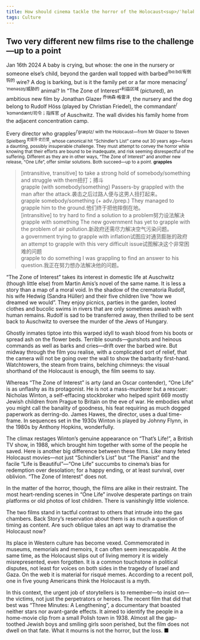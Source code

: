 ```yaml
---
title: How should cinema tackle the horror of the Holocaust<sup>/ˈhɒləkɔːst/大灾难，大毁灭</sup>?
tags: Culture
---
```

## Two very different new films rise to the challenge—up to a point  

Jan 16th 2024
A baby is crying, but whose: the one in the nursery or someone else’s child, beyond the garden wall topped with barbed<sup>/bɑːbd/有倒钩的</sup> wire? A dog is barking, but is it the family pet or a far more menacing<sup>/ˈmenəsɪŋ/威胁的</sup> animal? In “The Zone of Interest”<sup>利益区域 </sup> (pictured), an ambitious new film by Jonathan Glazer<sup>
乔纳森·格雷泽</sup>, the nursery and the dog belong to Rudolf Höss (played by Christian Friedel), the commandant<sup>/ˈkɒməndænt/司令；指挥官</sup> of Auschwitz. The wall divides his family home from the adjacent concentration camp.

Every director who grapples<sup>/ˈɡræplz/ with the Holocaust—from Mr Glazer to Steven Spielberg<sup>
史提芬·史匹堡</sup>, whose canonical hit “Schindler’s List” came out 30 years ago—faces a daunting, possibly insuperable challenge. They must attempt to convey the horror while knowing that their efforts are bound to be inadequate, and risk seeming disrespectful of the suffering. Different as they are in other ways, “The Zone of Interest” and another new release, “One Life”, offer similar solutions. Both succeed—up to a point.
**grapples**
>[intransitive, transitive] to take a strong hold of somebody/something and struggle with them扭打；搏斗<br>
 grapple (with somebody/something) Passers-by grappled with the man after the attack.袭击之后过路人便与这男人扭打起来。<br>
 grapple somebody/something (+ adv./prep.) They managed to grapple him to the ground.他们终于把他摔倒在地。<br>
>[intransitive] to try hard to find a solution to a problem努力设法解决<br>
 grapple with something The new government has yet to grapple with the problem of air pollution.新政府还需尽力解决空气污染问题。<br>
a government trying to grapple with inflation试图应对通货膨胀的政府<br>
an attempt to grapple with this very difficult issue试图解决这个非常困难的问题<br>
 grapple to do something I was grappling to find an answer to his question.我正在努力想办法解决他的问题。<br>

“The Zone of Interest” takes its interest in domestic life at Auschwitz (though little else) from Martin Amis’s novel of the same name. It is less a story than a map of a moral void. In the shadow of the crematoria Rudolf, his wife Hedwig (Sandra Hüller) and their five children live “how we dreamed we would”. They enjoy picnics, parties in the garden, looted clothes and bucolic swims in rivers that are only sometimes awash with human remains. Rudolf is sad to be transferred away, then thrilled to be sent back to Auschwitz to oversee the murder of the Jews of Hungary.

Ghostly inmates tiptoe into this warped idyll to wash blood from his boots or spread ash on the flower beds. Terrible sounds—gunshots and heinous commands as well as barks and cries—drift over the barbed wire. But midway through the film you realise, with a complicated sort of relief, that the camera will not be going over the wall to show the barbarity first-hand. Watchtowers, the steam from trains, belching chimneys: the visual shorthand of the Holocaust is enough, the film seems to say.

Whereas “The Zone of Interest” is arty (and an Oscar contender), “One Life” is as unflashy as its protagonist. He is not a mass-murderer but a rescuer: Nicholas Winton, a self-effacing stockbroker who helped spirit 669 mostly Jewish children from Prague to Britain on the eve of war. He embodies what you might call the banality of goodness, his feat requiring as much dogged paperwork as derring-do. James Hawes, the director, uses a dual time-frame. In sequences set in the 1930s Winton is played by Johnny Flynn, in the 1980s by Anthony Hopkins, wonderfully.

The climax restages Winton’s genuine appearance on “That’s Life!”, a British TV show, in 1988, which brought him together with some of the people he saved. Here is another big difference between these films. Like many feted Holocaust movies—not just “Schindler’s List” but “The Pianist” and the facile “Life is Beautiful”—“One Life” succumbs to cinema’s bias for redemption over desolation; for a happy ending, or at least survival, over oblivion. “The Zone of Interest” does not.

In the matter of the horror, though, the films are alike in their restraint. The most heart-rending scenes in “One Life” involve desperate partings on train platforms or old photos of lost children. There is vanishingly little violence.

The two films stand in tactful contrast to others that intrude into the gas chambers. Back Story’s reservation about them is as much a question of timing as content. Are such oblique tales an apt way to dramatise the Holocaust now?

Its place in Western culture has become vexed. Commemorated in museums, memorials and memoirs, it can often seem inescapable. At the same time, as the Holocaust slips out of living memory it is widely misrepresented, even forgotten. It is a common touchstone in political disputes, not least for voices on both sides in the tragedy of Israel and Gaza. On the web it is material for risqué memes. According to a recent poll, one in five young Americans think the Holocaust is a myth.

In this context, the urgent job of storytellers is to remember—to insist on—the victims, not just the perpetrators or heroes. The recent film that did that best was “Three Minutes: A Lengthening”, a documentary that boasted neither stars nor avant-garde effects. It aimed to identify the people in a home-movie clip from a small Polish town in 1938. Almost all the gap-toothed Jewish boys and smiling girls soon perished, but the film does not dwell on that fate. What it mourns is not the horror, but the loss. ■
